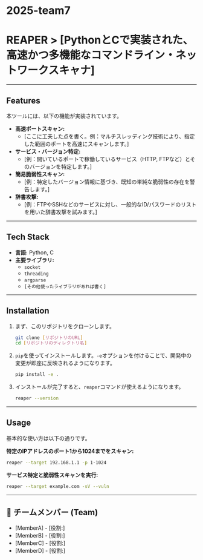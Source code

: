 # 2025-team7
#  REAPER  > [PythonとCで実装された、高速かつ多機能なコマンドライン・ネットワークスキャナ]



---

## Features

本ツールには、以下の機能が実装されています。

- **高速ポートスキャン:**
  - [ここに工夫した点を書く。例：マルチスレッディング技術により、指定した範囲のポートを高速にスキャンします。]
- **サービス・バージョン特定:**
  - [例：開いているポートで稼働しているサービス（HTTP, FTPなど）とそのバージョンを特定します。]
- **簡易脆弱性スキャン:**
  - [例：特定したバージョン情報に基づき、既知の単純な脆弱性の存在を警告します。]
- **辞書攻撃:**
  - [例：FTPやSSHなどのサービスに対し、一般的なID/パスワードのリストを用いた辞書攻撃を試みます。]

---

## Tech Stack

- **言語:** Python, C
- **主要ライブラリ:**
  - `socket`
  - `threading`
  - `argparse`
  - `[その他使ったライブラリがあれば書く]`

---

## Installation

1.  まず、このリポジトリをクローンします。
    ```bash
    git clone [リポジトリのURL]
    cd [リポジトリのディレクトリ名]
    ```

2.  `pip`を使ってインストールします。`-e`オプションを付けることで、開発中の変更が即座に反映されるようになります。
    ```bash
    pip install -e .
    ```

3.  インストールが完了すると、`reaper`コマンドが使えるようになります。
    ```bash
    reaper --version
    ```

---

## Usage

基本的な使い方は以下の通りです。

**特定のIPアドレスのポート1から1024までをスキャン:**
```bash
reaper --target 192.168.1.1 -p 1-1024
```

**サービス特定と脆弱性スキャンを実行:**
```bash
reaper --target example.com -sV --vuln
```

---

## 👥 チームメンバー (Team)

- [MemberA] - [役割:]
- [MemberB] - [役割:]
- [MemberC] - [役割:]
- [MemberD] - [役割:]